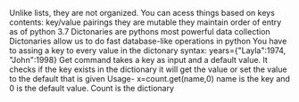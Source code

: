 Unlike lists, they are not organized. You can acess things based on keys
contents: key/value pairings
they are mutable
they maintain order of entry as of python 3.7
Dictonaries are pythons most powerful data collection
Dictonaries allow us to do fast database-like operations in python
You have to assing a key to every value in the dictonary
syntax: years={"Layla":1974, "John":1998}
Get command takes a key as input and a default value. It checks if the key exists in the dictionary it will get the value or set the value to the default that is given
    Usage-
    x=count.get(name,0) name is the key and 0 is the default value. Count is the dictionary